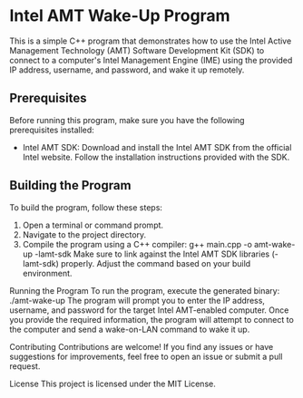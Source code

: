# Intel AMT Wake-Up Program

This is a simple C++ program that demonstrates how to use the Intel Active Management Technology (AMT) Software Development Kit (SDK) to connect to a computer's Intel Management Engine (IME) using the provided IP address, username, and password, and wake it up remotely.

## Prerequisites

Before running this program, make sure you have the following prerequisites installed:

- Intel AMT SDK: Download and install the Intel AMT SDK from the official Intel website. Follow the installation instructions provided with the SDK.

## Building the Program

To build the program, follow these steps:

1. Open a terminal or command prompt.
2. Navigate to the project directory.
3. Compile the program using a C++ compiler:
   g++ main.cpp -o amt-wake-up -lamt-sdk
Make sure to link against the Intel AMT SDK libraries (-lamt-sdk) properly. Adjust the command based on your build environment.

Running the Program
To run the program, execute the generated binary:
./amt-wake-up
The program will prompt you to enter the IP address, username, and password for the target Intel AMT-enabled computer. Once you provide the required information, the program will attempt to connect to the computer and send a wake-on-LAN command to wake it up.

Contributing
Contributions are welcome! If you find any issues or have suggestions for improvements, feel free to open an issue or submit a pull request.

License
This project is licensed under the MIT License.